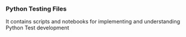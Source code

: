 ### Python Testing Files
It contains scripts and notebooks for implementing and understanding Python Test development
